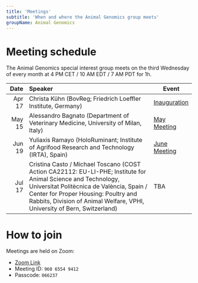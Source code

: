 ```yaml
---
title: 'Meetings'
subtitle: 'When and where the Animal Genomics group meets'
groupName: Animal Genomics
---
```


# Meeting schedule

The Animal Genomics special interest group meets on the third Wednesday
of every month at 4 PM CET / 10 AM EDT / 7 AM PDT for 1h.

|   Date | Speaker                                                                                                                                                                                                                                                                        | Event                                                        |
| -----: | :----------------------------------------------------------------------------------------------------------------------------------------------------------------------------------------------------------------------------------------------------------------------------- | ------------------------------------------------------------ |
| Apr 17 | Christa Kühn (BovReg; Friedrich Loeffler Institute, Germany)                                                                                                                                                                                                                   | [Inauguration](/events/2024/SIG_animalgenomics_inauguration) |
| May 15 | Alessandro Bagnato (Department of Veterinary Medicine, University of Milan, Italy)                                                                                                                                                                                             | [May Meeting](/events/2024/SIG_animalgenomics_May)           |
| Jun 19 | Yuliaxis Ramayo (HoloRuminant; Institute of Agrifood Research and Technology (IRTA), Spain)                                                                                                                                                                                    | [June Meeting](/events/2024/SIG_animalgenomics_June)         |
| Jul 17 | Cristina Casto / Michael Toscano (COST Action CA22112: EU-LI-PHE; Institute for Animal Science and Technology, Universitat Politècnica de València, Spain / Center for Proper Housing: Poultry and Rabbits, Division of Animal Welfare, VPHI, University of Bern, Switzerland) | TBA                                                          |

# How to join

Meetings are held on Zoom:

- [Zoom Link](https://rediris.zoom.us/j/96065549412?pwd=L2txanpQMEFTOWVLNmtIZyt6M3NnUT09)
- Meeting ID: `960 6554 9412`
- Passcode: `066237`
